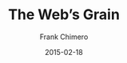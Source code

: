 ---
title: The Web’s Grain 
author: Frank Chimero
link: "https://frankchimero.com/blog/2015/the-webs-grain/"
date: 2015-02-18
---